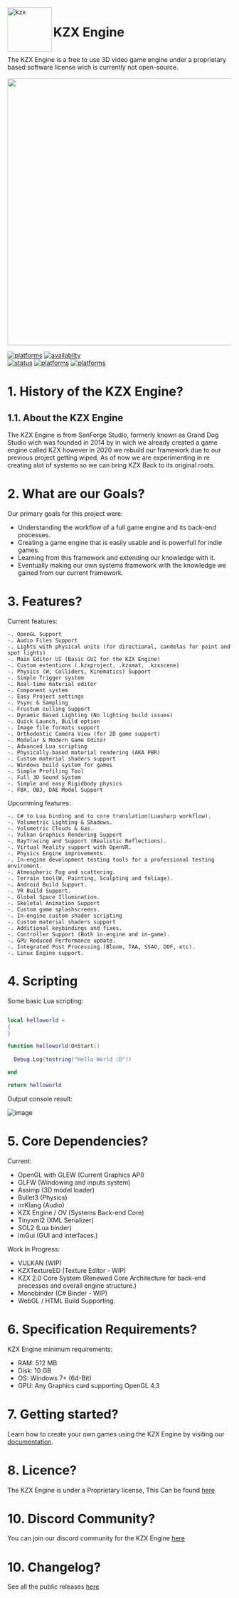 <html>
  
<img align="left" alt="kzx" src="https://www.kzxengine.tech/kzx.png" width="100" style="vertical-align:top" />



# KZX Engine
<br/>
The KZX Engine is a free to use 3D video game engine under a proprietary based software license wich is currently not open-source.
<br/>
<br/>

<img align="center" alt="" src="https://www.kzxengine.tech/editor4.0.3.png" width="600" style="vertical-align:top" />


<a href="#"><img alt="platforms" src="https://img.shields.io/badge/Version-4.0.2-sucess"/></a> 
<a href="#"><img alt="availabilty" src="https://img.shields.io/badge/Source%20Code-Unavailable-red"/></a>  
<a href="#"><img alt="status" src="https://img.shields.io/badge/Status-Released-green"/></a> 
<a href="https://kzxengine.com/KZX_Software_License__EULA.pdf"><img alt="platforms" src="https://img.shields.io/badge/License-Proprietary-orange"/></a>
<a href="#"><img alt="platforms" src="https://img.shields.io/badge/platforms-Windows-blue?style=flat-square"/></a>

# 1. History of the KZX Engine?
## 1.1. About the KZX Engine
The KZX Engine is from SanForge Studio, formerly known as Grand Dog Studio wich was founded in 2014 by in wich we already created a game engine called KZX however in 2020 we rebuild our framework due to our previous project getting wiped, As of now we are experimenting in re creating alot of systems so we can bring KZX Back to its original roots.


# 2. What are our Goals?
Our primary goals for this project were:
- Understanding the workflow of a full game engine and its back-end processes.
- Creating a game engine that is easily usable and is powerfull for indie games.
- Learning from this framework and extending our knowledge with it.
- Eventually making our own systems framework with the knowledge we gained from our current framework.


# 3. Features?

  Current features:

    -. OpenGL Support
    -. Audio Files Support
    -. Lights with physical units (for directional, candelas for point and spot lights)
    -. Main Editor UI (Basic GUI for the KZX Engine)
    -. Custom extentions (.kzxproject, .kzxmat, .kzxscene)
    -. Physics (W, Colliders, Kinematics) Support
    -. Simple Trigger system
    -. Real-time material editor
    -. Component system
    -. Easy Project settings
    -. Vsync & Sampling
    -. Frustum culling Support
    -. Dynamic Based Lighting (No lighting build issues)
    -. Quick Launch, Build option
    -. Image file formats support
    -. Orthodontic Camera View (for 2D game support)
    -. Modular & Modern Game Editor
    -. Advanced Lua scripting
    -. Physically-based material rendering (AKA PBR)
    -. Custom material shaders support
    -. Windows build system for games
    -. Simple Profiling Tool
    -. Full 3D Sound System
    -. Simple and easy Rigidbody physics
    -. FBX, OBJ, DAE Model Support

 
Upcomming features:

    -. C# to Lua binding and to core translation(Luasharp workflow).
    -. Volumetric Lighting & Shadows.
    -. Volumetric Clouds & Gas.
    -. Vulkan Graphics Rendering Support
    -. RayTracing and Support (Realistic Reflections).
    -. Virtual Reality support with OpenVR.
    -. Physics Engine improvements.
    -. In-engine development testing tools for a professional testing enviroment.
    -. Atmospheric Fog and scattering.
    -. Terrain tool(W, Painting, Sculpting and foliage).
    -. Android Build Support.
    -. VR Build Support.
    -. Global Space Illumination.
    -. Skeletal Animation Support
    -. Custom game splashscreens.
    -. In-engine custom shader scripting
    -. Custom material shaders support
    -. Additional keybindings and fixes.
    -. Controller Support (Both in-engine and in-game).
    -. GPU Reduced Performance update.
    -. Integrated Post Processing.(Bloom, TAA, SSAO, DOF, etc).
    -. Linux Engine support.


# 4. Scripting

Some basic Lua scripting:
```lua

local helloworld =
{
}

function helloworld:OnStart()
  
  Debug.Log(tostring("Hello World :D"))

end

return helloworld

```
Output console result:

![image](https://user-images.githubusercontent.com/97965051/189537671-383f6092-64a0-4124-921e-49e456a6a4c4.png)


# 5. Core Dependencies?

Current:

- OpenGL with GLEW (Current Graphics API)
- GLFW (Windowing and inputs system)
- Assimp (3D model loader)
- Bullet3 (Physics)
- irrKlang (Audio)
- KZX Engine / OV (Systems Back-end Core)
- Tinyxml2 (XML Serializer)
- SOL2 (Lua binder)
- imGui (GUI and interfaces.)

Work In Progress:
- VULKAN (WIP)
- KZXTextureED (Texture Editor - WIP)
- KZX 2.0 Core System (Renewed Core Architecture for back-end processes and overall engine structure.)
- Monobinder (C# Binder - WIP)
- WebGL / HTML Build Supporting.

# 6. Specification Requirements?
KZX Engine minimum requirements:
- RAM: 512 MB
- Disk: 10 GB
- OS: Windows 7+ (64-Bit)
- GPU: Any Graphics card supporting OpenGL 4.3


# 7. Getting started?
Learn how to create your own games using the KZX Engine by visiting our [documentation](https://www.kzxengine.tech/documentation/).


# 8. Licence?
The KZX Engine is under a Proprietary license, This Can be found [here](https://www.kzxengine.tech/SLEULA.pdf)


# 10. Discord Community?

You can join our discord community for the KZX Engine [here](https://discord.gg/WwQUd82k2X)

# 10. Changelog?

See all the public releases [here](https://github.com/SanForgeStudio/kzxengine/releases)



<br/>
<br/>
</p>

</html>
